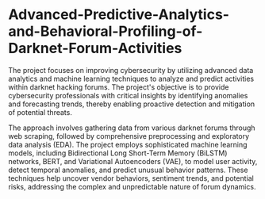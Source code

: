 # Advanced-Predictive-Analytics-and-Behavioral-Profiling-of-Darknet-Forum-Activities

 The project focuses on improving cybersecurity by utilizing advanced data analytics and machine learning techniques to analyze and predict activities within darknet hacking forums. The project's objective is to provide cybersecurity professionals with critical insights by identifying anomalies and forecasting trends, thereby enabling proactive detection and mitigation of potential threats.

The approach involves gathering data from various darknet forums through web scraping, followed by comprehensive preprocessing and exploratory data analysis (EDA). The project employs sophisticated machine learning models, including Bidirectional Long Short-Term Memory (BiLSTM) networks, BERT, and Variational Autoencoders (VAE), to model user activity, detect temporal anomalies, and predict unusual behavior patterns. These techniques help uncover vendor behaviors, sentiment trends, and potential risks, addressing the complex and unpredictable nature of forum dynamics.
